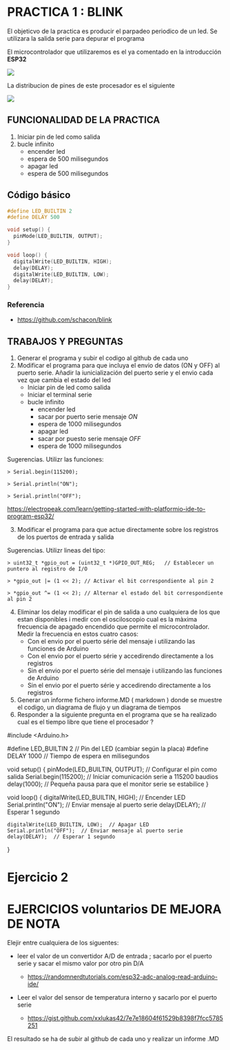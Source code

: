 # PRACTICA 1  :  BLINK

El objeticvo de la practica es producir el parpadeo periodico de un led. 
Se utilizara la salida serie  para depurar  el programa 

El microcontrolador que utilizaremos es el ya comentado en la introducción  **ESP32**

![](https://ae04.alicdn.com/kf/S8dee2f4cafc344e1b57ebc21ad5c11a4P.jpg?fit=600%2C600&ssl=1)



La distribucion de pines de este procesador  es el siguiente 

![](https://ae04.alicdn.com/kf/S61a9f7eb6ad3487ca95acc2f410157a35.jpg?resize=966%2C574&ssl=1)


## FUNCIONALIDAD DE LA PRACTICA

1. Iniciar pin de led como salida 
2. bucle infinito 
    * encender led  
    * espera de 500 milisegundos
    * apagar led 
    * espera de 500 milisegundos

## Código básico

```c
#define LED_BUILTIN 2
#define DELAY 500

void setup() {
  pinMode(LED_BUILTIN, OUTPUT);
}

void loop() {
  digitalWrite(LED_BUILTIN, HIGH);
  delay(DELAY);
  digitalWrite(LED_BUILTIN, LOW);
  delay(DELAY);
}

```

### Referencia

* https://github.com/schacon/blink

## TRABAJOS Y PREGUNTAS 

1. Generar el programa  y subir el codigo  al github de cada uno
2. Modificar el programa para que incluya el envio de datos (ON y OFF) al puerto serie.
    Añadir la iunicialización del puerto serie y el envio cada vez que cambia el estado del led
   - Iniciar pin de led como salida 
   - Iniciar el terminal serie                      
   - bucle infinito  
       * encender led  
       * sacar por puerto serie mensaje *ON*          
       * espera de 1000 milisegundos  
       * apagar led  
       * sacar por puesto serie mensaje *OFF*        
       * espera de 1000 milisegundos  
  
  Sugerencias. Utilizr las funciones:

    > Serial.begin(115200); 

    > Serial.println("ON"); 

    > Serial.println("OFF"); 


https://electropeak.com/learn/getting-started-with-platformio-ide-to-program-esp32/

3. Modificar el programa para que actue directamente sobre los registros de los puertos de entrada y salida
   
  Sugerencias. Utilizr lineas del tipo:

    > uint32_t *gpio_out = (uint32_t *)GPIO_OUT_REG;   // Establecer un puntero al registro de I/O
    
    > *gpio_out |= (1 << 2); // Activar el bit correspondiente al pin 2

    > *gpio_out ^= (1 << 2); // Alternar el estado del bit correspondiente al pin 2

4. Eliminar los delay modificar el pin de salida a uno cualquiera de los que estan disponibles i medir con el osciloscopio cual es la màxima frecuencia de apagado encendido que permite el microcontrolador. Medir la frecuencia en estos cuatro casos: 
   - Con el envio por el puerto série del mensaje i utilizando las funciones de Arduino
   - Con el envio por el puerto série y accedirendo directamente a los registros
   - Sin el envio por el puerto série del mensaje i utilizando las funciones de Arduino
   - Sin el envio por el puerto série y accedirendo directamente a los registros
5. Generar un informe fichero  informe.MD ( markdown ) donde se muestre el codigo, un diagrama de flujo y un diagrama de tiempos 
6. Responder a la siguiente pregunta en el programa que se ha realizado cual es el tiempo libre que tiene el procesador ?

#include <Arduino.h>

#define LED_BUILTIN 2  // Pin del LED (cambiar según la placa)
#define DELAY 1000  // Tiempo de espera en milisegundos

void setup() {
    pinMode(LED_BUILTIN, OUTPUT);  // Configurar el pin como salida
    Serial.begin(115200);  // Iniciar comunicación serie a 115200 baudios
    delay(1000);  // Pequeña pausa para que el monitor serie se estabilice
}

void loop() {
    digitalWrite(LED_BUILTIN, HIGH);  // Encender LED
    Serial.println("ON");  // Enviar mensaje al puerto serie
    delay(DELAY);  // Esperar 1 segundo

    digitalWrite(LED_BUILTIN, LOW);  // Apagar LED
    Serial.println("OFF");  // Enviar mensaje al puerto serie
    delay(DELAY);  // Esperar 1 segundo
}

# Ejercicio 2



# EJERCICIOS voluntarios  DE MEJORA DE NOTA

Elejir entre cualquiera de los siguentes:

* leer el valor de un convertidor  A/D  de entrada ; sacarlo por el puerto serie  y sacar el mismo valor  por otro pin  D/A

  - https://randomnerdtutorials.com/esp32-adc-analog-read-arduino-ide/

* Leer el valor del sensor de temperatura interno y sacarlo por el puerto serie 

  - https://gist.github.com/xxlukas42/7e7e18604f61529b8398f7fcc5785251

El resultado se ha de subir al github de cada uno y realizar un informe .MD 
